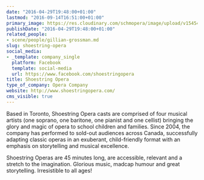 ```yaml
---
date: "2016-04-29T19:48:00+01:00"
lastmod: "2016-09-14T16:51:00+01:00"
primary_image: https://res.cloudinary.com/schmopera/image/upload/v1545409169/media/webhook-uploads/1473866604974/2016-09-14---NewLogoPurpleBKG.jpg.jpg
publishDate: "2016-04-29T19:48:00+01:00"
related_people:
- scene/people/gillian-grossman.md
slug: shoestring-opera
social_media:
- _template: company_single
  platform: Facebook
  template: social-media
  url: https://www.facebook.com/shoestringopera
title: Shoestring Opera
type_of_company: Opera Company
website: http://www.shoestringopera.com/
cms_visible: true
---
```


Based in Toronto, Shoestring Opera casts are comprised of four musical artists (one soprano, one baritone, one pianist and one cellist) bringing the glory and magic of opera to school children and families. Since 2004, the company has performed to sold-out audiences across Canada, successfully adapting classic operas in an exuberant, child-friendly format with an emphasis on storytelling and musical excellence.

Shoestring Operas are 45 minutes long, are accessible, relevant and a stretch to the imagination. Glorious music, madcap humour and great storytelling. Irresistible to all ages!

